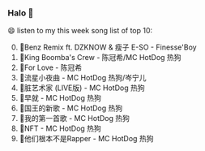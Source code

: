 

### Halo 👋

😄 listen to my this week song list of top 10:

0. 🌈Benz Remix ft. DZKNOW & 瘦子 E-SO - Finesse'Boy
1. 🌈King Boomba's Crew - 陈冠希/MC HotDog 热狗
2. 🌈For Love - 陈冠希
3. 🌈流星小夜曲 - MC HotDog 热狗/岑宁儿
4. 🌈脏艺术家 (LIVE版) - MC HotDog 热狗
5. 🌈早就 - MC HotDog 热狗
6. 🌈国王的新歌 - MC HotDog 热狗
7. 🌈我的第一首歌 - MC HotDog 热狗
8. 🌈NFT - MC HotDog 热狗
9. 🌈他们根本不是Rapper - MC HotDog 热狗

